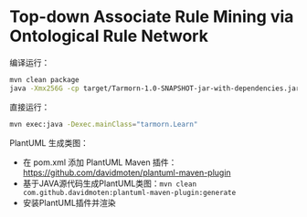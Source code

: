 # Top-down Associate Rule Mining via Ontological Rule Network


编译运行：
```bash
mvn clean package
java -Xmx256G -cp target/Tarmorn-1.0-SNAPSHOT-jar-with-dependencies.jar tarmorn.Learn
```

直接运行：
```bash
mvn exec:java -Dexec.mainClass="tarmorn.Learn"
```

PlantUML 生成类图：
- 在 pom.xml 添加 PlantUML Maven 插件：https://github.com/davidmoten/plantuml-maven-plugin
- 基于JAVA源代码生成PlantUML类图：`mvn clean com.github.davidmoten:plantuml-maven-plugin:generate`
- 安装PlantUML插件并渲染